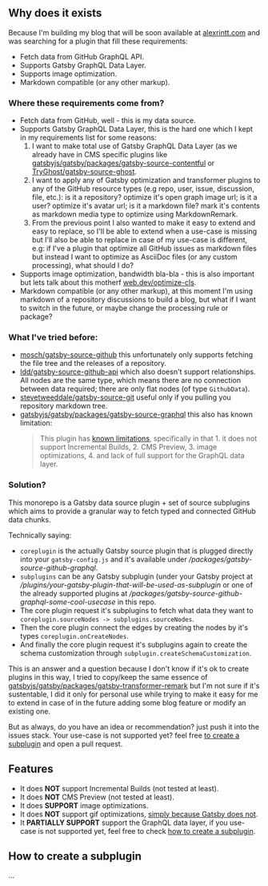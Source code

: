 ## Why does it exists

Because I'm building my blog that will be soon available at [alexrintt.com](https://alexrintt.com) and was searching for a plugin that fill these requirements:

- Fetch data from GitHub GraphQL API.
- Supports Gatsby GraphQL Data Layer.
- Supports image optimization.
- Markdown compatible (or any other markup).

### Where these requirements come from?

- Fetch data from GitHub, well - this is my data source.
- Supports Gatsby GraphQL Data Layer, this is the hard one which I kept in my requirements list for some reasons:
  1. I want to make total use of Gatsby GraphQL Data Layer (as we already have in CMS specific plugins like [gatsbyjs/gatsby/packages/gatsby-source-contentful](https://github.com/gatsbyjs/gatsby/tree/master/packages/gatsby-source-contentful) or [TryGhost/gatsby-source-ghost](https://github.com/TryGhost/gatsby-source-ghost/).
  2. I want to apply any of Gatsby optimization and transformer plugins to any of the GitHub resource types (e.g repo, user, issue, discussion, file, etc.): is it a repository? optimize it's open graph image url; is it a user? optimize it's avatar url; is it a markdown file? mark it's contents as markdown media type to optimize using MarkdownRemark.
  3. From the previous point I also wanted to make it easy to extend and easy to replace, so I'll be able to extend when a use-case is missing but I'll also be able to replace in case of my use-case is different, e.g: if I've a plugin that optimize all GitHub issues as markdown files but instead I want to optimize as AsciiDoc files (or any custom processing), what should I do?
- Supports image optimization, bandwidth bla-bla - this is also important but lets talk about this motherf [web.dev/optimize-cls](https://web.dev/optimize-cls/).
- Markdown compatible (or any other markup), at this moment I'm using markdown of a repository discussions to build a blog, but what if I want to switch in the future, or maybe change the processing rule or package?

### What I've tried before:

- [mosch/gatsby-source-github](https://github.com/mosch/gatsby-source-github/blob/master/src/gatsby-node.js) this unfortunately only supports fetching the file tree and the releases of a repository.
- [ldd/gatsby-source-github-api](https://github.com/ldd/gatsby-source-github-api) which also doesn't support relationships. All nodes are the same type, which means there are no connection between data required; there are only flat nodes (of type `GithubData`).
- [stevetweeddale/gatsby-source-git](https://github.com/stevetweeddale/gatsby-source-git) useful only if you pulling you repository markdown tree.
- [gatsbyjs/gatsby/packages/gatsby-source-graphql](https://github.com/gatsbyjs/gatsby/tree/master/packages/gatsby-source-graphql) this also has known limitation:
  > This plugin has [known limitations](https://github.com/gatsbyjs/gatsby/tree/master/packages/gatsby-source-graphql#known-limitations), specifically in that 1. it does not support Incremental Builds, 2. CMS Preview, 3. image optimizations, 4. and lack of full support for the GraphQL data layer.

### Solution?

This monorepo is a Gatsby data source plugin + set of source subplugins which aims to provide a granular way to fetch typed and connected GitHub data chunks.

Technically saying:

- `coreplugin` is the actually Gatsby source plugin that is plugged directly into your `gatsby-config.js` and it's available under _/packages/gatsby-source-github-graphql_.
- `subplugins` can be any Gatsby subplugin (under your Gatsby project at _/plugins/your-gatsby-plugin-that-will-be-used-as-subplugin_ or one of the already supported plugins at _/packages/gatsby-source-github-graphql-some-cool-usecase_ in this repo.
- The core plugin request it's subplugins to fetch what data they want to `coreplugin.sourceNodes -> subplugins.sourceNodes`.
- Then the core plugin connect the edges by creating the nodes by it's types `coreplugin.onCreateNodes`.
- And finally the core plugin request it's subplugins again to create the schema customization through `subplugin.createSchemaCustomization`.

This is an answer and a question because I don't know if it's ok to create plugins in this way, I tried to copy/keep the same essence of [gatsbyjs/gatsby/packages/gatsby-transformer-remark](https://github.com/gatsbyjs/gatsby/tree/master/packages/gatsby-transformer-remark) but I'm not sure if it's sustentable, I did it only for personal use while trying to make it easy for me to extend in case of in the future adding some blog feature or modify an existing one.

But as always, do you have an idea or recommendation? just push it into the issues stack. Your use-case is not supported yet? feel free [to create a subplugin](#how-to-create-a-subplugin) and open a pull request.

## Features

- It does **NOT** support Incremental Builds (not tested at least).
- It does **NOT** CMS Preview (not tested at least).
- It does **SUPPORT** image optimizations.
- It does **NOT** support gif optimizations, [simply because Gatsby does not](https://github.com/gatsbyjs/gatsby/issues/23678).
- It **PARTIALLY SUPPORT** support the GraphQL data layer, if you use-case is not supported yet, feel free to check [how to create a subplugin](#how-to-create-a-subplugin).

## How to create a subplugin 

...

